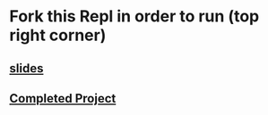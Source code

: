 # Fork this Repl in order to run (top right corner)

## [slides](https://tinyurl.com/bbb-workshop)
## [Completed Project](https://github.com/austinkelsay/lightning-regtest-repl)